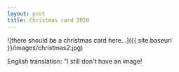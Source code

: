 ```yaml
---
layout: post
title: Christmas card 2020
---
```


![there should be a christmas card here...]({{ site.baseurl }}/images/christmas2.jpg)

English translation:
"I still don't have an image!
